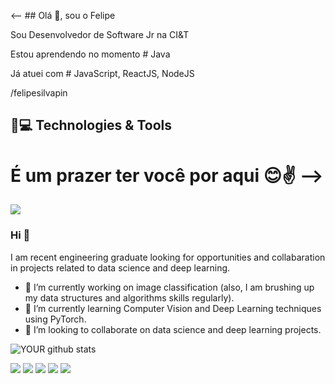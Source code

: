 <-- ## Olá 👋, sou o Felipe

Sou Desenvolvedor de Software Jr na CI&T

Estou aprendendo no momento # Java

Já atuei com # JavaScript, ReactJS, NodeJS

<link rel="stylesheet" href="https://cdn.jsdelivr.net/gh/devicons/devicon@v2.14.0/devicon.min.css"> /felipesilvapin

## 🚀💻 Technologies & Tools

<link rel="stylesheet" href="https://cdn.jsdelivr.net/gh/devicons/devicon@v2.14.0/devicon.min.css"> <link rel="stylesheet" href="https://cdn.jsdelivr.net/gh/devicons/devicon@v2.14.0/devicon.min.css"> <link rel="stylesheet" href="https://cdn.jsdelivr.net/gh/devicons/devicon@v2.14.0/devicon.min.css"> <link rel="stylesheet" href="https://cdn.jsdelivr.net/gh/devicons/devicon@v2.14.0/devicon.min.css"> <link rel="stylesheet" href="https://cdn.jsdelivr.net/gh/devicons/devicon@v2.14.0/devicon.min.css"> <link rel="stylesheet" href="https://cdn.jsdelivr.net/gh/devicons/devicon@v2.14.0/devicon.min.css"> <link rel="stylesheet" href="https://cdn.jsdelivr.net/gh/devicons/devicon@v2.14.0/devicon.min.css"> <link rel="stylesheet" href="https://cdn.jsdelivr.net/gh/devicons/devicon@v2.14.0/devicon.min.css"> <link rel="stylesheet" href="https://cdn.jsdelivr.net/gh/devicons/devicon@v2.14.0/devicon.min.css">

# É um prazer ter você por aqui 😊✌️ -->

<img src="https://github.com/pr2tik1/pr2tik1/blob/master/IMAGE-NAME">

### Hi 👋
I am recent engineering graduate looking for opportunities and collabaration in projects related to data science and deep learning.
- 🔭 I’m currently working on image classification (also, I am brushing up my data structures and algorithms skills regularly).
- 🌱 I’m currently learning Computer Vision and Deep Learning techniques using PyTorch.
- 🤝 I’m looking to collaborate on data science and deep learning projects. 

![YOUR github stats](https://github-readme-stats.vercel.app/api?username=USERNAME)

[<img src="https://img.shields.io/badge/twitter-%231DA1F2.svg?&style=for-the-badge&logo=twitter&logoColor=white" />](https://twitter.com/USERNAME) [<img src="https://img.shields.io/badge/medium-%2312100E.svg?&style=for-the-badge&logo=medium&logoColor=white" />](https://medium.com/USERNAME)  [<img src="https://img.shields.io/badge/linkedin-%230077B5.svg?&style=for-the-badge&logo=linkedin&logoColor=white" />](https://www.linkedin.com/in/USERNAME/) [<img src = "https://img.shields.io/badge/instagram-%23E4405F.svg?&style=for-the-badge&logo=instagram&logoColor=white">](https://www.instagram.com/USERNAME/) [<img src = "https://img.shields.io/badge/facebook-%231877F2.svg?&style=for-the-badge&logo=facebook&logoColor=white">](https://www.facebook.com/USERNAME)
